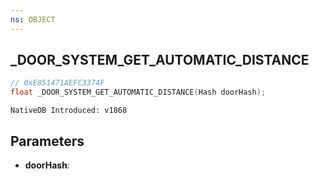 ```yaml
---
ns: OBJECT
---
```

## _DOOR_SYSTEM_GET_AUTOMATIC_DISTANCE

```c
// 0xE851471AEFC3374F
float _DOOR_SYSTEM_GET_AUTOMATIC_DISTANCE(Hash doorHash);
```

```
NativeDB Introduced: v1868
```

## Parameters
* **doorHash**:
